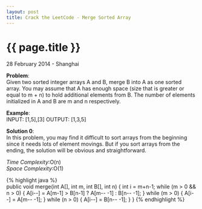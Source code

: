 ```yaml
---
layout: post
title: Crack the LeetCode - Merge Sorted Array
---
```


{{ page.title }}
================

<p class="meta">28 February 2014 - Shanghai </p>

**Problem**:  
Given two sorted integer arrays A and B, merge B into A as one sorted array.
You may assume that A has enough space (size that is greater or equal to m + n) to hold additional elements from B. The number of elements initialized in A and B are m and n respectively.

**Example**:    
INPUT: [1,5],[3]
OUTPUT: [1,3,5] 

**Solution 0**:  
In this problem, you may find it difficult to sort arrays from the beginning since it needs lots of element movings. But if you sort arrays from the ending, the solution will be obvious and straightforward.

*Time Complexity*:O(n)  
*Space Complexity*:O(1)  

{% highlight java %}  
public void merge(int A[], int m, int B[], int n) {
    int i = m+n-1;
    while (m > 0 && n > 0) {
        A[i--] = A[m-1] > B[n-1] ? A[m-- -1] : B[n-- -1];
    }
    while (m > 0) {
        A[i--] = A[m-- -1];
    }
    while (n > 0) {
        A[i--] = B[n-- -1];
    }
}
{% endhighlight %}
